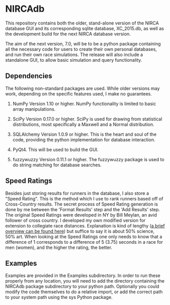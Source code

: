 # NIRCAdb

This repository contains both the older, stand-alone version of the NIRCA database GUI and its corresponding sqlite database, XC_2015.db, as well as the development build for the next NIRCA database version.

The aim of the next version, 7.0, will be to be a python package containing all the necessary code for users to create their own personal databases, and run their own race simulations.  The release will also include a standalone GUI, to allow basic simulation and query functionality.

## Dependencies

The following non-standard packages are used. While older versions may work, depending on the specific features used, I make no guarantees.

1. NumPy Version 1.10 or higher. NumPy functionality is limited to basic array manipulations.

2. SciPy Version 0.17.0 or higher. SciPy is used for drawing from statistical distributions, most specifically a Maxwell and a Normal distribution.

3. SQLAlchemy Version 1.0.9 or higher. This is the heart and soul of the code, providing the python implementation for database interaction.

4. PyQt4. This will be used to build the GUI.

5. fuzzywuzzy Version 0.11.1 or higher. The fuzzywuzzy package is used to do string matching for database searches.

## Speed Ratings

Besides just storing results for runners in the database, I also store a "Speed Rating".  This is the method which I use to rank runners based off of Cross-Country results.  The secret process of Speed Rating generation is done by me between the 'Format Results' step and the 'Add Results' step.  The original Speed Ratings were developed in NY by Bill Meylan, an avid follower of cross country.  I developed my own modified version for extension to collegiate race distances. Explanation is kind of lengthy ([a brief overview can be found here](http://www.tullyrunners.com/Data/Articles/refrunner.htm)) but suffice to say it is about 50% science, 50% art.  When looking at the Speed Ratings one only needs to know that a difference of 1 corresponds to a difference of 5 (3.75) seconds in a race for men (women), and the higher the rating, the better.

## Examples

Examples are provided in the Examples subdirectory.  In order to run these properly from any location, you will need to add the directory containing the NIRCAdb package subdirectory to your python path.  Optionally you could modify the code themselves to do a relative import, or add the correct path to your system path using the sys Python package.
